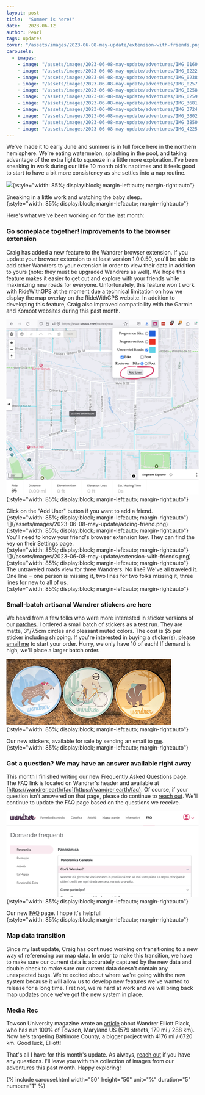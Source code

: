 ```yaml
---
layout: post
title:  "Summer is here!"
date:   2023-06-12  
author: Pearl
tags: updates
cover: "/assets/images/2023-06-08-may-update/extension-with-friends.png"
carousels:
  - images:
    - image: "/assets/images/2023-06-08-may-update/adventures/IMG_0160.png"
    - image: "/assets/images/2023-06-08-may-update/adventures/IMG_0222.png"
    - image: "/assets/images/2023-06-08-may-update/adventures/IMG_0238.png"
    - image: "/assets/images/2023-06-08-may-update/adventures/IMG_0257.png"
    - image: "/assets/images/2023-06-08-may-update/adventures/IMG_0258.png"
    - image: "/assets/images/2023-06-08-may-update/adventures/IMG_0259.png"
    - image: "/assets/images/2023-06-08-may-update/adventures/IMG_3681.png"
    - image: "/assets/images/2023-06-08-may-update/adventures/IMG_3724.png"
    - image: "/assets/images/2023-06-08-may-update/adventures/IMG_3802.png"
    - image: "/assets/images/2023-06-08-may-update/adventures/IMG_3850.png"
    - image: "/assets/images/2023-06-08-may-update/adventures/IMG_4225.png"
---
```


We've made it to early June and summer is in full force here in the northern hemisphere. We're eating watermelon, splashing in the pool, and taking advantage of the extra light to squeeze in a little more exploration. I've been sneaking in work during our little 10 month old's naptimes and it feels good to start to have a bit more consistency as she settles into a nap routine.

![](/assets/images/2023-06-08-may-update/naptime-work.png){:style="width: 85%; display:block; margin-left:auto; margin-right:auto"}
<figcaption>Sneaking in a little work and watching the baby sleep.
</figcaption>{:style="width: 85%; display:block; margin-left:auto; margin-right:auto"}

Here's what we've been working on for the last month:

### Go someplace together! Improvements to the browser extension
Craig has added a new feature to the Wandrer browser extension. If you update your browser extension to at least version 1.0.0.50, you'll be able to add other Wandrers to your extension in order to view their data in addition to yours (note: they must be upgraded Wandrers as well). We hope this feature makes it easier to get out and explore with your friends while maximizing new roads for everyone. Unfortunately, this feature won't work with RideWithGPS at the moment due a technical limitation on how we display the map overlay on the RideWithGPS website. In addition to developing this feature, Craig also improved compatibility with the Garmin and Komoot websites during this past month.

![](/assets/images/2023-06-08-may-update/lonely-extension.png){:style="width: 85%; display:block; margin-left:auto; margin-right:auto"}
<figcaption>Click on the "Add User" button if you want to add a friend.
</figcaption>{:style="width: 85%; display:block; margin-left:auto; margin-right:auto"}
<br>
![](/assets/images/2023-06-08-may-update/adding-friend.png){:style="width: 85%; display:block; margin-left:auto; margin-right:auto"}
<figcaption>You'll need to know your friend's browser extension key. They can find the key on their Settings page.
</figcaption>{:style="width: 85%; display:block; margin-left:auto; margin-right:auto"}
<br>
![](/assets/images/2023-06-08-may-update/extension-with-friends.png){:style="width: 85%; display:block; margin-left:auto; margin-right:auto"}
<figcaption>The untraveled roads view for three Wandrers. No line? We've all traveled it. One line = one person is missing it, two lines for two folks missing it, three lines for new to all of us.
</figcaption>{:style="width: 85%; display:block; margin-left:auto; margin-right:auto"}

### Small-batch artisanal Wandrer stickers are here
We heard from a few folks who were more interested in sticker versions of our [patches](https://wandrer.earth/patches). I ordered a small batch of stickers as a test run. They are matte, 3"/7.5cm circles and pleasant muted colors. The cost is $5 per sticker including shipping. If you're interested in buying a sticker(s), please [email me](mailto:pearl@wandrer.earth) to start your order. Hurry, we only have 10 of each! If demand is high, we'll place a larger batch order.

![](/assets/images/2023-06-08-may-update/stickers.png){:style="width: 85%; display:block; margin-left:auto; margin-right:auto"}
<figcaption>Our new stickers, available for sale by sending an email to <a href="mailto:pearl@wandrer.earth">me</a>.
</figcaption>{:style="width: 85%; display:block; margin-left:auto; margin-right:auto"}

### Got a question? We may have an answer available right away
This month I finished writing our new Frequently Asked Questions page. The FAQ link is located on Wandrer's header and available at [https://wandrer.earth/faq](https://wandrer.earth/faq). Of course, if your question isn't answered on that page, please do continue to [reach out](mailto:craig@wandrer.earth). We'll continue to update the FAQ page based on the questions we receive.

![](/assets/images/2023-06-08-may-update/faq.png){:style="width: 85%; display:block; margin-left:auto; margin-right:auto"}
<figcaption>Our new <a href="https://wandrer.earth/faq">FAQ</a> page. I hope it's helpful!
</figcaption>{:style="width: 85%; display:block; margin-left:auto; margin-right:auto"}  

### Map data transition
Since my last update, Craig has continued working on transitioning to a new way of referencing our map data. In order to make this transition, we have to make sure our current data is accurately captured by the new data and double check to make sure our current data doesn't contain any unexpected bugs. We're excited about where we're going with the new system because it will allow us to develop new features we've wanted to release for a long time. Fret not, we're hard at work and we will bring back map updates once we've got the new system in place.

### Media Rec
Towson University magazine wrote an [article](https://www.towson.edu/magazine/spring-2023/running-man.html) about Wandrer Elliott Plack, who has run 100% of Towson, Maryland US (579 streets, 179 mi / 288 km). Now he's targeting Baltimore County, a bigger project with 4176 mi / 6720 km. Good luck, Elliott!

That's all I have for this month's update. As always, [reach out](mailto:pearl@wandrer.earth) if you have any questions. I'll leave you with this collection of images from our adventures this past month. Happy exploring!

{% include carousel.html width="50" height="50" unit="%" duration="5" number="1" %}
